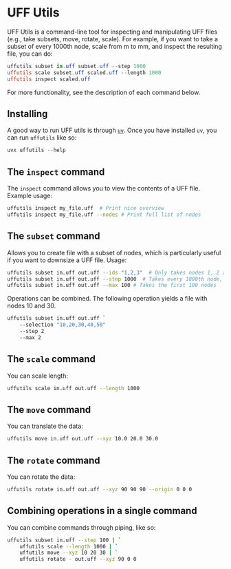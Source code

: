 # UFF Utils 

UFF Utils is a command-line tool for inspecting and manipulating UFF files (e.g., take subsets, move, rotate, scale). For example, if you want to take a subset of every 1000th node, scale from m to mm, and inspect the resulting file, you can do: 

```powershell 
uffutils subset in.uff subset.uff --step 1000
uffutils scale subset.uff scaled.uff --length 1000
uffutils inspect scaled.uff
```

For more functionality, see the description of each command below. 

## Installing

A good way to run UFF utils is through [`uv`](https://docs.astral.sh/uv/getting-started/installation/). Once you have installed `uv`, you can run `uffutils` like so: 

```powershell 
uvx uffutils --help
```

## The `inspect` command 

The `inspect` command allows you to view the contents of a UFF file. Example usage: 

```sh 
uffutils inspect my_file.uff  # Print nice overview 
uffutils inspect my_file.uff --nodes # Print full list of nodes
```

## The `subset` command

Allows you to create file with a subset of nodes, which is particularly useful if you want to downsize a UFF file. Usage: 


```sh
uffutils subset in.uff out.uff --ids "1,2,3"  # Only takes nodes 1, 2 and 3
uffutils subset in.uff out.uff --step 1000  # Takes every 1000th node, starting at 1 
uffutils subset in.uff out.uff --max 100 # Takes the first 100 nodes 
```

Operations can be combined. The following operation yields a file with nodes 10 and 30. 

```sh
uffutils subset in.uff out.uff `
    --selection "10,20,30,40,50"
    --step 2
    --max 2
```

## The `scale` command  

You can scale length: 

```sh
uffutils scale in.uff out.uff --length 1000 
```

## The `move` command 

You can translate the data: 

```sh 
uffutils move in.uff out.uff --xyz 10.0 20.0 30.0 
```

## The `rotate` command

You can rotate the data: 

```sh 
uffutils rotate in.uff out.uff --xyz 90 90 90 --origin 0 0 0
```

## Combining operations in a single command 

You can combine commands through piping, like so: 

```sh
uffutils subset in.uff --step 100 | `
    uffutils scale --length 1000 | `
    uffutils move --xyz 10 20 30 | `
    uffutils rotate - out.uff --xyz 90 0 0 
```
